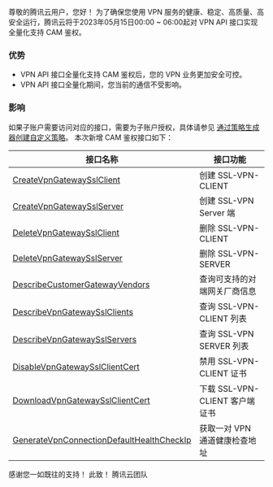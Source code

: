 尊敬的腾讯云用户，您好！
为了确保您使用 VPN 服务的健康、稳定、高质量、高安全运行，腾讯云将于2023年05月15日00:00 ~ 06:00起对 VPN API 接口实现全量化支持 CAM 鉴权。

### 优势
- VPN API 接口全量化支持 CAM 鉴权后，您的 VPN 业务更加安全可控。
- VPN API 接口全量化期间，您当前的通信不受影响。

### 影响
如果子账户需要访问对应的接口，需要为子账户授权，具体请参见 [通过策略生成器创建自定义策略](https://cloud.tencent.com/document/product/598/37739)。
本次新增 CAM 鉴权接口如下：

| 接口名称                                | 接口功能                                       |
| --------------------------------------- | ---------------------------------------------- |
| [CreateVpnGatewaySslClient](https://cloud.tencent.com/document/api/215/70290)               | 创建 SSL-VPN-CLIENT                            |
| [CreateVpnGatewaySslServer](https://cloud.tencent.com/document/api/215/70289)               | 创建 SSL-VPN Server 端                        |
| [DeleteVpnGatewaySslClient](https://cloud.tencent.com/document/api/215/70288)               | 删除 SSL-VPN-CLIENT                            |
| [DeleteVpnGatewaySslServer](https://cloud.tencent.com/document/api/215/70287)               | 删除 SSL-VPN-SERVER                            |
| [DescribeCustomerGatewayVendors](https://cloud.tencent.com/document/api/215/17517)          | 查询可支持的对端网关厂商信息                 |
| [DescribeVpnGatewaySslClients](https://cloud.tencent.com/document/api/215/70286)            | 查询 SSL-VPN-CLIENT 列表                      |
| [DescribeVpnGatewaySslServers](https://cloud.tencent.com/document/api/215/70285)            | 查询 SSL-VPN SERVER 列表                      |
| [DisableVpnGatewaySslClientCert](https://cloud.tencent.com/document/api/215/70284)          | 禁用 SSL-VPN-CLIENT 证书                       |
| [DownloadVpnGatewaySslClientCert](https://cloud.tencent.com/document/api/215/70283)         | 下载 SSL-VPN-CLIENT 客户端证书                 |
| [GenerateVpnConnectionDefaultHealthCheckIp](https://cloud.tencent.com/document/api/215/90654) | 获取一对 VPN 通道健康检查地址                |

感谢您一如既往的支持！
此致！
腾讯云团队
